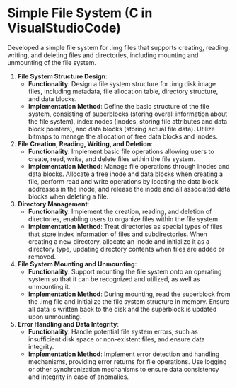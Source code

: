 # Simple File System (C in VisualStudioCode)

Developed a simple file system for .img files that supports creating, reading, writing, and deleting files and directories, including mounting and unmounting of the file system.

1. **File System Structure Design**:
   - **Functionality**: Design a file system structure for .img disk image files, including metadata, file allocation table, directory structure, and data blocks.
   - **Implementation Method**: Define the basic structure of the file system, consisting of superblocks (storing overall information about the file system), index nodes (inodes, storing file attributes and data block pointers), and data blocks (storing actual file data). Utilize bitmaps to manage the allocation of free data blocks and inodes.
2. **File Creation, Reading, Writing, and Deletion**:
   - **Functionality**: Implement basic file operations allowing users to create, read, write, and delete files within the file system.
   - **Implementation Method**: Manage file operations through inodes and data blocks. Allocate a free inode and data blocks when creating a file, perform read and write operations by locating the data block addresses in the inode, and release the inode and all associated data blocks when deleting a file.
3. **Directory Management**:
   - **Functionality**: Implement the creation, reading, and deletion of directories, enabling users to organize files within the file system.
   - **Implementation Method**: Treat directories as special types of files that store index information of files and subdirectories. When creating a new directory, allocate an inode and initialize it as a directory type, updating directory contents when files are added or removed.
4. **File System Mounting and Unmounting**:
   - **Functionality**: Support mounting the file system onto an operating system so that it can be recognized and utilized, as well as unmounting it.
   - **Implementation Method**: During mounting, read the superblock from the .img file and initialize the file system structure in memory. Ensure all data is written back to the disk and the superblock is updated upon unmounting.
5. **Error Handling and Data Integrity**:
   - **Functionality**: Handle potential file system errors, such as insufficient disk space or non-existent files, and ensure data integrity.
   - **Implementation Method**: Implement error detection and handling mechanisms, providing error returns for file operations. Use logging or other synchronization mechanisms to ensure data consistency and integrity in case of anomalies.
